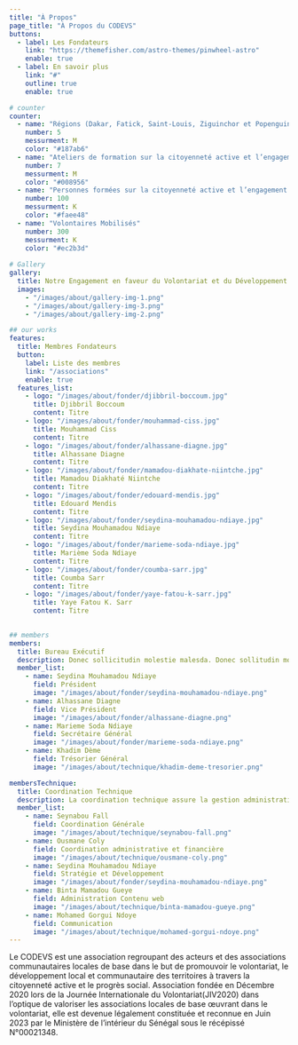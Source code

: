 ```yaml
---
title: "À Propos"
page_title: "À Propos du CODEVS"
buttons:
  - label: Les Fondateurs
    link: "https://themefisher.com/astro-themes/pinwheel-astro"
    enable: true
  - label: En savoir plus
    link: "#"
    outline: true
    enable: true

# counter
counter:
  - name: "Régions (Dakar, Fatick, Saint-Louis, Ziguinchor et Popenguine)"
    number: 5
    messurment: M
    color: "#187ab6"
  - name: "Ateliers de formation sur la citoyenneté active et l’engagement communautaire"
    number: 7
    messurment: M
    color: "#008956"
  - name: "Personnes formées sur la citoyenneté active et l’engagement communautaire"
    number: 100
    messurment: K
    color: "#faee48"
  - name: "Volontaires Mobilisés"
    number: 300
    messurment: K
    color: "#ec2b3d"
    
# Gallery
gallery:
  title: Notre Engagement en faveur du Volontariat et du Développement Local
  images:
    - "/images/about/gallery-img-1.png"
    - "/images/about/gallery-img-3.png"
    - "/images/about/gallery-img-2.png"

## our works
features:
  title: Membres Fondateurs
  button:
    label: Liste des membres
    link: "/associations"
    enable: true
  features_list:
    - logo: "/images/about/fonder/djibbril-boccoum.jpg"
      title: Djibbril Boccoum
      content: Titre
    - logo: "/images/about/fonder/mouhammad-ciss.jpg"
      title: Mouhammad Ciss
      content: Titre
    - logo: "/images/about/fonder/alhassane-diagne.jpg"
      title: Alhassane Diagne
      content: Titre
    - logo: "/images/about/fonder/mamadou-diakhate-niintche.jpg"
      title: Mamadou Diakhaté Niintche
      content: Titre
    - logo: "/images/about/fonder/edouard-mendis.jpg"
      title: Edouard Mendis
      content: Titre
    - logo: "/images/about/fonder/seydina-mouhamadou-ndiaye.jpg"
      title: Seydina Mouhamadou Ndiaye
      content: Titre
    - logo: "/images/about/fonder/marieme-soda-ndiaye.jpg"
      title: Marième Soda Ndiaye
      content: Titre
    - logo: "/images/about/fonder/coumba-sarr.jpg"
      title: Coumba Sarr
      content: Titre
    - logo: "/images/about/fonder/yaye-fatou-k-sarr.jpg"
      title: Yaye Fatou K. Sarr
      content: Titre
    

## members
members:
  title: Bureau Exécutif
  description: Donec sollicitudin molestie malesda. Donec sollitudin mol estie ultricies ligula sed magna dictum
  member_list:
    - name: Seydina Mouhamadou Ndiaye
      field: Président
      image: "/images/about/fonder/seydina-mouhamadou-ndiaye.png"
    - name: Alhassane Diagne
      field: Vice Président
      image: "/images/about/fonder/alhassane-diagne.png"
    - name: Marieme Soda Ndiaye
      field: Secrétaire Général
      image: "/images/about/fonder/marieme-soda-ndiaye.png"
    - name: Khadim Dème
      field: Trésorier Général
      image: "/images/about/technique/khadim-deme-tresorier.png"

membersTechnique:
  title: Coordination Technique
  description: La coordination technique assure la gestion administrative et la mise en œuvre des projets du CODEVS.
  member_list:
    - name: Seynabou Fall
      field: Coordination Générale
      image: "/images/about/technique/seynabou-fall.png"
    - name: Ousmane Coly
      field: Coordination administrative et financière
      image: "/images/about/technique/ousmane-coly.png"
    - name: Seydina Mouhamadou Ndiaye
      field: Stratégie et Développement
      image: "/images/about/fonder/seydina-mouhamadou-ndiaye.png"
    - name: Binta Mamadou Gueye
      field: Administration Contenu web
      image: "/images/about/technique/binta-mamadou-gueye.png"
    - name: Mohamed Gorgui Ndoye
      field: Communication
      image: "/images/about/technique/mohamed-gorgui-ndoye.png"
---
```

Le CODEVS est une association regroupant des acteurs et des associations
communautaires locales de base dans le but de promouvoir le volontariat, le
développement local et communautaire des territoires à travers la citoyenneté
active et le progrès social. Association fondée en Décembre 2020 lors de la
Journée Internationale du Volontariat(JIV2020) dans l’optique de valoriser les
associations locales de base œuvrant dans le volontariat, elle est devenue
légalement constituée et reconnue en Juin 2023 par le Ministère de l’intérieur
du Sénégal sous le récépissé N°00021348.
